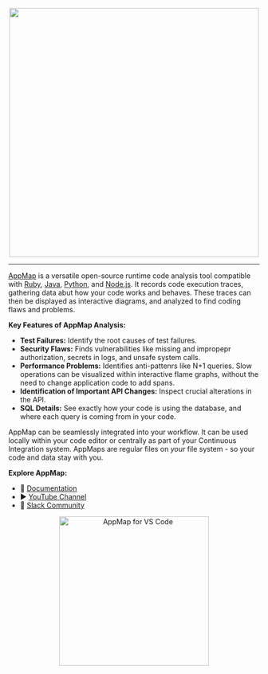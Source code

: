 <p align="center">
    <picture >
      <source srcset="https://github.com/getappmap/.github/raw/main/profile/images/appmap-logo-blk-type.png" media="(prefers-color-scheme: light)" alt="AppMap Logo">
      <img src="https://github.com/getappmap/.github/raw/main/profile/images/appmap-logo-wht-type.png" width="500px">
    </picture>
</p>

--- 

[AppMap](https://appmap.io) is a versatile open-source runtime code analysis tool compatible with [Ruby](https://github.com/getappmap/appmap-ruby), [Java](https://github.com/getappmap/appmap-java), [Python](https://github.com/getappmap/appmap-python), and [Node.js](https://github.com/getappmap/appmap-agent-js). It records code execution traces, gathering data abut how your code works and behaves. These traces can then be displayed as interactive diagrams, and analyzed to find coding flaws and problems.

**Key Features of AppMap Analysis:**

- **Test Failures:** Identify the root causes of test failures.
- **Security Flaws:** Finds vulnerabilities like missing and impropepr authorization, secrets in logs, and unsafe system calls.
- **Performance Problems:** Identifies anti-pattenrs like N+1 queries. Slow operations can be visualized within interactive flame graphs, without the need to change application code to add spans. 
- **Identification of Important API Changes:** Inspect crucial alterations in the API.
- **SQL Details:** See exactly how your code is using the database, and where each query is coming from in your code. 

AppMap can be seamlessly integrated into your workflow. It can be used locally within your code editor or centrally as part of your Continuous Integration system. AppMaps are regular files on _your_ file system - so your code and data stay with you. 

**Explore AppMap:**

- 📖 [Documentation](https://appmap.io/docs/appmap-overview.html) 
- ▶️ [YouTube Channel](https://www.youtube.com/channel/UCxVv4gVnr2Uf2PSzoELZUcg)
- 💬 [Slack Community](https://appmap.io/slack)  

<p align="center" dir="auto">
  <a href="http://getappmap.com" rel="nofollow"><img src="https://github.com/getappmap/.github/raw/main/profile/images/get-appmap-button.png" alt="AppMap for VS Code" style="width: 300px; max-width: 100%;"></a>
</p>
